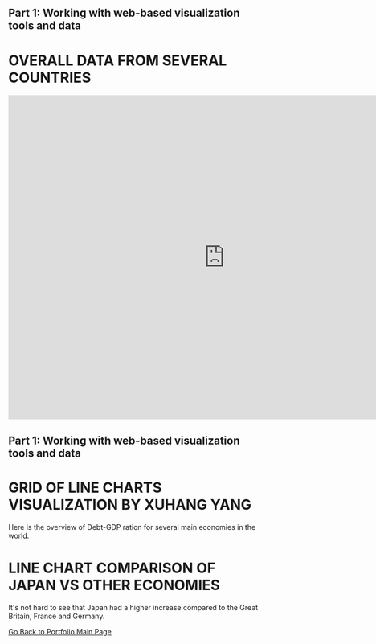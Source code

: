 
## Part 1: Working with web-based visualization tools and data
# OVERALL DATA FROM SEVERAL COUNTRIES
<iframe src="https://data.oecd.org/chart/6BmP" width="860" height="645" style="border: 0" mozallowfullscreen="true" webkitallowfullscreen="true" allowfullscreen="true"><a href="https://data.oecd.org/chart/6BmP" target="_blank">OECD Chart: General government debt, Total, % of GDP, Annual, 2020</a></iframe>





## Part 1: Working with web-based visualization tools and data

# GRID OF LINE CHARTS VISUALIZATION BY XUHANG YANG
Here is the overview of Debt-GDP ration for several main economies in the world.
<div class="flourish-embed flourish-chart" data-src="visualisation/8567811"><script src="https://public.flourish.studio/resources/embed.js"></script></div>





# LINE CHART COMPARISON OF JAPAN VS OTHER ECONOMIES
It's not hard to see that Japan had a higher increase compared to the Great Britain, France and Germany.
<div class="flourish-embed flourish-chart" data-src="visualisation/8567928"><script src="https://public.flourish.studio/resources/embed.js"></script></div>


[Go Back to Portfolio Main Page](https://yxh9876.github.io/Xuhang94470/)
